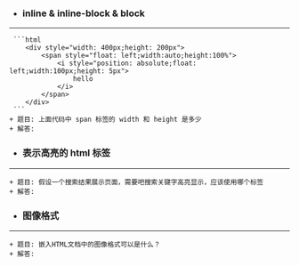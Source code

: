 - ###  inline & inline-block & block
---
     ```html
        <div style="width: 400px;height: 200px">
            <span style="float: left;width:auto;height:100%">
                <i style="position: absolute;float: left;width:100px;height: 5px">
                    hello
                </i>
            </span>
        </div>
     ```
    + 题目: 上面代码中 span 标签的 width 和 height 是多少       
    + 解答: 

- ###  表示高亮的 html 标签
---
    + 题目: 假设一个搜索结果展示页面，需要吧搜索关键字高亮显示，应该使用哪个标签      
    + 解答: 

- ###  图像格式
---
    + 题目: 嵌入HTML文档中的图像格式可以是什么？     
    + 解答: 
    

